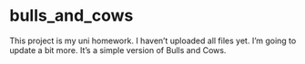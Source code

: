 # bulls_and_cows
This project is my uni homework.
I haven’t uploaded all files yet. I’m going to update a bit more. 
It’s a simple version of Bulls and Cows.
